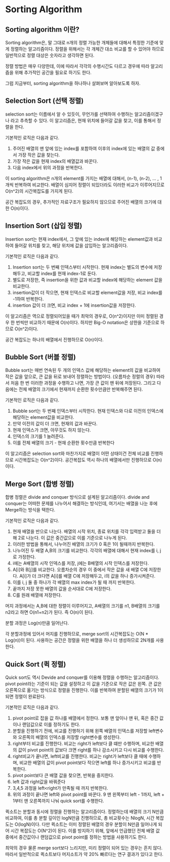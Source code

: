 # Sorting Algorithm

## Sorting algorithm 이란?
Sorting algorithm은, 말 그대로 n개의 정렬 가능한 개체들에 대해서 특정한 기준에 맞게 정렬하는 알고리즘이다. 정렬을 위해서는 각 개체간 대소 비교를 할 수 있어야 하므로 일반적으로 정렬 대상은 숫자라고 생각하면 된다.

정렬 방법은 매우 다양한데, 이에 따라서 각각의 수행시간도 다르고 경우에 따라 알고리즘을 위해 추가적인 공간을 필요로 하기도 한다.

그럼 지금부터, sorting algorithm을 하나하나 살펴보며 알아보도록 하자.

## Selection Sort (선택 정렬)

selection sort는 이름에서 알 수 있듯이, 무언가를 선택하여 수행하는 알고리즘이겠구나 라고 추측할 수 있다. 이 알고리즘은, 현재 위치에 들어갈 값을 찾고, 이를 통해서 정렬을 한다.

기본적인 로직은 다음과 같다.
1. 주어진 배열의 맨 앞에 있는 index를 포함하여 이후의 index에 있는 배열의 값 중에서 가장 작은 값을 찾는다.
2. 가장 작은 값을 현재 index의 배열값과 바꾼다.
3. 다음 index에서 위의 과정을 반복한다.

이 sorting algorithm은 n개의 element를 가지는 배열에 대해서, (n-1), (n-2), ... , 1개씩 반복하여 비교한다. 배열이 심지어 정렬이 되있더라도 이러한 비교가 이루어지므로 O(n^2)의 시간복잡도를 가지게 된다.

공간 복잡도의 경우, 추가적인 자료구조가 필요하지 않으므로 주어진 배열의 크기에 대한 O(n)이다.

## Insertion Sort (삽입 정렬)

Insertion sort는 현재 index에서, 그 앞에 있는 index에 해당하는 element값과 비교하여 들어갈 위치를 찾고, 해당 위치에 값을 삽입하는 알고리즘이다.

기본적인 로직은 다음과 같다.

1. Insertion sort는 두 번째 인덱스부터 시작한다. 현재 index는 별도의 변수에 저장해두고, 비교할 index를 현재 index-1로 둔다.
2. 별도로 저장한, 즉 insertion을 위한 값과 비교할 index에 해당하는 element 값을 비교한다.
3. insertion값이 더 작으면, 현재 인덱스로 비교할 element값을 저장, 비교 index를 -1하여 반복한다.
4. insertion 값이 더 크면, 비교 index + 1에 insertion값을 저장한다.

이 알고리즘은 역으로 정렬되어있을 때가 최악의 경우로, O(n^2)이지만 이미 정렬된 경우 한 번씩만 비교하기 때문에 O(n)이다. 하지만 Big-O notation은 상한을 기준으로 하므로 O(n^2)이다.

공간 복잡도는 하나의 배열에서 진행하므로 O(n)이다.

## Bubble Sort (버블 정렬)

Bubble sort는 매번 연속된 두 개의 인덱스 값에 해당하는 element의 값을 비교하여 작은 값을 앞으로, 큰 값을 뒤로 보내어 정렬하는 방법이다. (오름차순 정렬의 경우) 따라서 처음 한 번 이러한 과정을 수행하고 나면, 가장 큰 값이 맨 뒤에 저장된다. 그리고 다음에는 전체 배열의 크기에서 현재까지 순환한 횟수만큼만 반복해주면 된다.

기본적인 로직은 다음과 같다.

1. Bubble sort는 두 번째 인덱스부터 시작한다. 현재 인덱스와 다로 이전의 인덱스에 해당하는 element값을 비교한다.
2. 만약 이전의 값이 더 크면, 현재의 값과 바꾼다.
3. 현재 인덱스가 크면, 아무것도 하지 않는다.
4. 인덱스의 크기를 1 늘려준다.
5. 이를 전체 배열의 크기 - 현재 순환한 횟수만큼 반복한다

이 알고리즘은 selection sort와 마찬가지로 배열이 어떤 상태이건 전체 비교를 진행하므로 시간복잡도는 O(n^2)이다. 공간복잡도 역시 하나의 배열에서만 진행하므로 O(n)이다.

## Merge Sort (합병 정렬)

합병 정렬은 divide and conquer 방식으로 설계된 알고리즘이다. divide and conquer는 어떠한 문제를 나누어서 해결하는 방식인데, 여기서는 배열을 나눈 후에 Merge하는 방식을 택한다.

기본적인 로직은 다음과 같다.
1. 현재 배열을 반으로 나눈다. 배열의 시작 위치, 종료 위치를 각각 입력받고 둘을 더해 2로 나눈다. 이 값은 중간값으로 이를 기준으로 나누게 된다.
2. 이러한 방법을 통해서, 나누어진 배열의 크기가 0 혹은 1이 될때까지 반복한다.
3. 나누어진 두 배열 A,B의 크기를 비교한다. 각각의 배열에 대해서 현재 index를 i, j로 가정한다.
4. i에는 A배열의 시작 인덱스를 저장, j에는 B배열의 시작 인덱스를 저장한다.
5. A[i]와 B[j]를 비교한다. 오름차순의 경우 이 중에서 작은 값을 새 배열 C에 저장한다. A[i]가 더 크다면 A[i]를 배열 C에 저장해두고, i의 값을 하나 증가시켜준다.
6. 이를 i, j 둘 중 하나가 각 배열의 max index가 될 때 까지 반복한다.
7. 끝까지 저장 못한 배열의 값을 순서대로 C에 저장한다.
8. C를 원래 배열에 저장한다.

머지 과정에서는 A,B에 대한 정렬이 이루어지고, A배열의 크기를 n1, B배열의 크기를 n2라고 하면 O(n1+n2)가 된다. 즉 O(n)이 된다.

분할 과정은 Log(n)만큼 일어난다.

각 분할과정에 있어서 머지를 진행하므로, merge sort의 시간복잡도는 O(N * Log(n))이 된다. 사용하는 공간은 정렬을 위한 배열을 하나 더 생성하므로 2N개를 사용한다.

## Quick Sort (퀵 정렬)

Quick sort도 역시 Devide and conquer를 이용해 정렬을 수행하는 알고리즘이다. pivot point라는 기준이 되는 값을 설정하고 이 값을 기준으로 작은 값은 왼쪽. 큰 값은 오른쪽으로 옮기는 방식으로 정렬을 진행한다. 이를 반복하여 분할된 배열의 크기가 1이 되면 정렬이 완료된다.

기본적인 로직은 다음과 같다.
1. pivot point로 잡을 값 하나를 배열에서 정한다. 보통 맨 앞이나 맨 뒤, 혹은 중간 값이나 랜덤값으로 이를 정하기도 한다.
2. 분할을 진행하기 전에, 비교를 진행하기 위해 왼쪽 배열의 인덱스를 저장할 left변수와 오른쪽의 배열의 인덱스를 저장할 right변수를 생성한다.
3. right부터 비교를 진행한다. 비교는 right가 left보다 클 떄만 수행하며, 비교한 배열의 값이 pivot point의 값보다 크면 right를 하나 감소시키고 다시 비교를 수행한다.
4. right비교가 끝나면, left비교를 진행한다. 비교는 right가 left보다 클 때에 수행하며, 비교한 배열의 값이 pivot point보다 작으면 left를 하나 증가시키고 비교를 반복한다.
5. pivot point보다 큰 배열 값을 찾으면, 반복을 중지한다.
6. left 값과 right값을 바꿔준다
7. 3,4,5 과정을 left<right가 만족될 때 까지 반복한다.
8. 위의 과정이 끝나면 left와 pivot point를 바꾼다.
9 맨 왼쪽부터 left - 1까지, left + 1부터 맨 오른쪽까지 나눠 quick sort를 수행한다.

퀵소트는 분할과 동시에 정렬을 진행하는 알고리즘이다. 정렬하는데 배열의 크기 N만큼 비교하여, 이를 총 분할 깊이인 logN만큼 진행하므로, 총 비교횟수는 NlogN, 시간 복잡도는 O(logN)이다. 다만 퀵소트는 이미 정렬된 배열의 경우 분할이 N만큼 일어나게 되어 시간 복잡도는 O(N^2)이 된다. 이를 방지하기 위해, 앞에서 언급했던 전체 배열 값 중에서 중간값이나 랜덤값으로 pivot point를 정하는 방법을 사용하기도 한다.

최악의 경우 물론 merge sort보다 느리지만, 미리 정렬이 되어 있는 경우는 흔치 않다. 따라서 일반적으로 퀵소트보다 머지소트가 약 20% 빠르다는 연구 결과가 있다고 한다.

